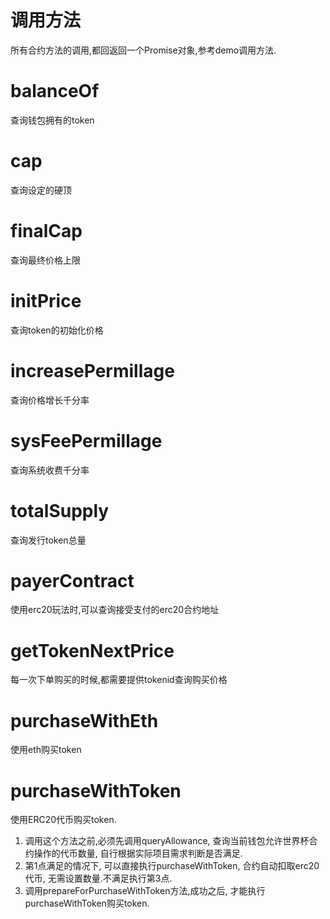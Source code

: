 # 调用方法

  所有合约方法的调用,都回返回一个Promise对象,参考demo调用方法.

# balanceOf
  查询钱包拥有的token

# cap
  查询设定的硬顶

# finalCap
  查询最终价格上限

# initPrice
  查询token的初始化价格

# increasePermillage
  查询价格增长千分率

# sysFeePermillage
  查询系统收费千分率

# totalSupply
  查询发行token总量

# payerContract
  使用erc20玩法时,可以查询接受支付的erc20合约地址

# getTokenNextPrice
  每一次下单购买的时候,都需要提供tokenid查询购买价格

# purchaseWithEth
  使用eth购买token

# purchaseWithToken
  使用ERC20代币购买token.
 1. 调用这个方法之前,必须先调用queryAllowance, 查询当前钱包允许世界杯合约操作的代币数量, 自行根据实际项目需求判断是否满足.
 2. 第1点满足的情况下, 可以直接执行purchaseWithToken, 合约自动扣取erc20代币, 无需设置数量.不满足执行第3点.
 3. 调用prepareForPurchaseWithToken方法,成功之后, 才能执行purchaseWithToken购买token.
